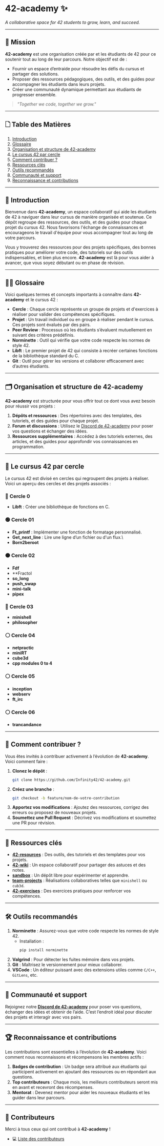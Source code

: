 # 42-academy ✨
*A collaborative space for 42 students to grow, learn, and succeed.*

---

## 🚀 Mission
**42-academy** est une organisation créée par et les étudiants de 42 pour ce soutenir tout au long de leur parcours. Notre objectif est de :
- Fournir un espace d’entraide pour résoudre les défis du cursus et partager des solutions.
- Proposer des ressources pédagogiques, des outils, et des guides pour accompagner les étudiants dans leurs projets.
- Créer une communauté dynamique permettant aux étudiants de progresser ensemble.

> *"Together we code, together we grow."*

---

## 🗋 Table des Matières
1. [Introduction](#introduction)
2. [Glossaire](#glossaire)
3. [Organisation et structure de 42-academy](#organisation-et-structure-de-42-academy)
4. [Le cursus 42 par cercle](#le-cursus-42-par-cercle)
5. [Comment contribuer ?](#comment-contribuer)
6. [Ressources clés](#ressources-clés)
7. [Outils recommandés](#outils-recommandés)
8. [Communauté et support](#communauté-et-support)
9. [Reconnaissance et contributions](#reconnaissance-et-contributions)

---

## 📜 Introduction
Bienvenue dans **42-academy**, un espace collaboratif qui aide les étudiants de 42 à naviguer dans leur cursus de manière organisée et soutenue. Ce dépôt regroupe des ressources, des outils, et des guides pour chaque projet du cursus 42. Nous favorisons l'échange de connaissances et encourageons le travail d'équipe pour vous accompagner tout au long de votre parcours.

Vous y trouverez des ressources pour des projets spécifiques, des bonnes pratiques pour améliorer votre code, des tutoriels sur des outils indispensables, et bien plus encore. **42-academy** est là pour vous aider à avancer, que vous soyez débutant ou en phase de révision.

---

## 🧑‍💻 Glossaire
Voici quelques termes et concepts importants à connaître dans **42-academy** et le cursus 42 :

- **Cercle** : Chaque cercle représente un groupe de projets et d'exercices à réaliser pour valider des compétences spécifiques.
- **Projet** : Un travail individuel ou en groupe à réaliser pendant le cursus. Ces projets sont évalués par des pairs.
- **Peer Review** : Processus où les étudiants s’évaluent mutuellement en suivant des critères prédéfinis.
- **Norminette** : Outil qui vérifie que votre code respecte les normes de style 42.
- **Libft** : Le premier projet de 42 qui consiste à recréer certaines fonctions de la bibliothèque standard du C.
- **Git** : Outil pour gérer les versions et collaborer efficacement avec d’autres étudiants.

---

## 🗂 Organisation et structure de 42-academy
**42-academy** est structurée pour vous offrir tout ce dont vous avez besoin pour réussir vos projets :

1. **Dépôts et ressources** : Des répertoires avec des templates, des tutoriels, et des guides pour chaque projet.
2. **Forum et discussions** : Utilisez le [Discord de 42-academy](https://discord.com/invite/42-academy) pour poser vos questions et échanger des idées.
3. **Ressources supplémentaires** : Accédez à des tutoriels externes, des articles, et des guides pour approfondir vos connaissances en programmation.

---

## 🔄 Le cursus 42 par cercle
Le cursus 42 est divisé en cercles qui regroupent des projets à réaliser. Voici un aperçu des cercles et des projets associés :

### 🔵 **Cercle 0**
- **Libft** : Créer une bibliothèque de fonctions en C.

### 🟢 **Cercle 01**
- **Ft_printf** : Implémenter une fonction de formatage personnalisé.
- **Get_next_line** : Lire une ligne d’un fichier ou d'un flux.\
- **Born2beroot** 

### 🟠 **Cercle 02**
- **Fdf**
- **Fractol
- **so_long**
- **push_swap**
- **mini-talk**
- **pipex**

### 🔴 **Cercle 03**
- **minishell**
- **philosopher**

### ⚪ **Cercle 04**
- **netpractic**
- **miniRT**
- **cube3d**
- **cpp modules 0 to 4**


### ⚪ **Cercle 05**
- **inception**
- **webserv**
- **ft_irc**

### ⚪ **Cercle 06**
- **trancandance**

  
---

## 📜 Comment contribuer ?
Vous êtes invités à contribuer activement à l’évolution de **42-academy**. Voici comment faire :

1. **Clonez le dépôt** :
   ```bash
   git clone https://github.com/Infinity42/42-academy.git
   ```
2. **Créez une branche** :
   ```bash
   git checkout -b feature/nom-de-votre-contribution
   ```
3. **Apportez vos modifications** : Ajoutez des ressources, corrigez des erreurs ou proposez de nouveaux projets.
4. **Soumettez une Pull Request** :
   Décrivez vos modifications et soumettez une PR pour révision.

---

## 🔧 Ressources clés
- **[42-resources](https://github.com/Infinity42/42-resources)** : Des outils, des tutoriels et des templates pour vos projets.
- **[42-wiki](https://github.com/Infinity42/42-wiki)** : Un espace collaboratif pour partager des astuces et des notes.
- **[sandbox](https://github.com/Infinity42/sandbox)** : Un dépôt libre pour expérimenter et apprendre.
- **[team-projects](https://github.com/Infinity42/team-projects)** : Réalisations collaboratives telles que `minishell` ou `cub3d`.
- **[42-exercises](https://github.com/Infinity42/42-exercises)** : Des exercices pratiques pour renforcer vos compétences.

---

## 🛠️ Outils recommandés
1. **Norminette** : Assurez-vous que votre code respecte les normes de style 42.
   - Installation :
     ```bash
     pip install norminette
     ```
2. **Valgrind** : Pour détecter les fuites mémoire dans vos projets.
3. **Git** : Maîtrisez le versionnement pour mieux collaborer.
4. **VSCode** : Un éditeur puissant avec des extensions utiles comme `C/C++`, `GitLens`, etc.

---

## 💬 Communauté et support
Rejoignez notre **[Discord de 42-academy](https://discord.com/invite/42-academy)** pour poser vos questions, échanger des idées et obtenir de l’aide. C’est l’endroit idéal pour discuter des projets et interagir avec vos pairs.

---

## 🏆 Reconnaissance et contributions
Les contributions sont essentielles à l’évolution de **42-academy**. Voici comment nous reconnaissons et récompensons les membres actifs :

1. **Badges de contribution** : Un badge sera attribué aux étudiants qui participent activement en ajoutant des ressources ou en répondant aux questions.
2. **Top contributeurs** : Chaque mois, les meilleurs contributeurs seront mis en avant et recevront des récompenses.
3. **Mentorat** : Devenez mentor pour aider les nouveaux étudiants et les guider dans leur parcours.

---

## 👏 Contributeurs
Merci à tous ceux qui ont contribué à **42-academy** !

- 💻 [Liste des contributeurs](https://github.com/Infinity42/42-resources/graphs/contributors)
